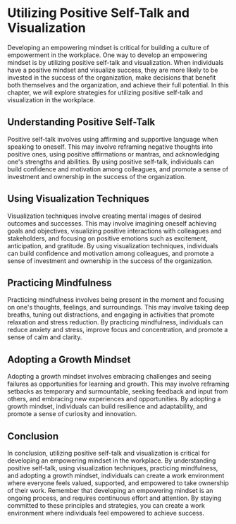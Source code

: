 Utilizing Positive Self-Talk and Visualization
===========================================================================================

Developing an empowering mindset is critical for building a culture of empowerment in the workplace. One way to develop an empowering mindset is by utilizing positive self-talk and visualization. When individuals have a positive mindset and visualize success, they are more likely to be invested in the success of the organization, make decisions that benefit both themselves and the organization, and achieve their full potential. In this chapter, we will explore strategies for utilizing positive self-talk and visualization in the workplace.

Understanding Positive Self-Talk
--------------------------------

Positive self-talk involves using affirming and supportive language when speaking to oneself. This may involve reframing negative thoughts into positive ones, using positive affirmations or mantras, and acknowledging one's strengths and abilities. By using positive self-talk, individuals can build confidence and motivation among colleagues, and promote a sense of investment and ownership in the success of the organization.

Using Visualization Techniques
------------------------------

Visualization techniques involve creating mental images of desired outcomes and successes. This may involve imagining oneself achieving goals and objectives, visualizing positive interactions with colleagues and stakeholders, and focusing on positive emotions such as excitement, anticipation, and gratitude. By using visualization techniques, individuals can build confidence and motivation among colleagues, and promote a sense of investment and ownership in the success of the organization.

Practicing Mindfulness
----------------------

Practicing mindfulness involves being present in the moment and focusing on one's thoughts, feelings, and surroundings. This may involve taking deep breaths, tuning out distractions, and engaging in activities that promote relaxation and stress reduction. By practicing mindfulness, individuals can reduce anxiety and stress, improve focus and concentration, and promote a sense of calm and clarity.

Adopting a Growth Mindset
-------------------------

Adopting a growth mindset involves embracing challenges and seeing failures as opportunities for learning and growth. This may involve reframing setbacks as temporary and surmountable, seeking feedback and input from others, and embracing new experiences and opportunities. By adopting a growth mindset, individuals can build resilience and adaptability, and promote a sense of curiosity and innovation.

Conclusion
----------

In conclusion, utilizing positive self-talk and visualization is critical for developing an empowering mindset in the workplace. By understanding positive self-talk, using visualization techniques, practicing mindfulness, and adopting a growth mindset, individuals can create a work environment where everyone feels valued, supported, and empowered to take ownership of their work. Remember that developing an empowering mindset is an ongoing process, and requires continuous effort and attention. By staying committed to these principles and strategies, you can create a work environment where individuals feel empowered to achieve success.
